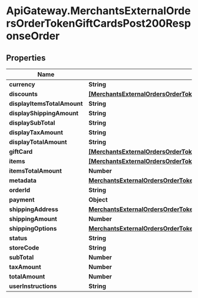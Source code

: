 # ApiGateway.MerchantsExternalOrdersOrderTokenGiftCardsPost200ResponseOrder

## Properties

Name | Type | Description | Notes
------------ | ------------- | ------------- | -------------
**currency** | **String** |  | [optional] 
**discounts** | [**[MerchantsExternalOrdersOrderTokenGiftCardsPost200ResponseOrderDiscountsInner]**](MerchantsExternalOrdersOrderTokenGiftCardsPost200ResponseOrderDiscountsInner.md) |  | [optional] 
**displayItemsTotalAmount** | **String** |  | [optional] 
**displayShippingAmount** | **String** |  | [optional] 
**displaySubTotal** | **String** |  | [optional] 
**displayTaxAmount** | **String** |  | [optional] 
**displayTotalAmount** | **String** |  | [optional] 
**giftCard** | [**[MerchantsExternalOrdersOrderTokenGiftCardsPost200ResponseOrderGiftCardInner]**](MerchantsExternalOrdersOrderTokenGiftCardsPost200ResponseOrderGiftCardInner.md) |  | [optional] 
**items** | [**[MerchantsExternalOrdersOrderTokenGiftCardsPost200ResponseOrderItemsInner]**](MerchantsExternalOrdersOrderTokenGiftCardsPost200ResponseOrderItemsInner.md) |  | [optional] 
**itemsTotalAmount** | **Number** |  | [optional] 
**metadata** | [**MerchantsExternalOrdersOrderTokenGiftCardsPost200ResponseOrderMetadata**](MerchantsExternalOrdersOrderTokenGiftCardsPost200ResponseOrderMetadata.md) |  | [optional] 
**orderId** | **String** |  | [optional] 
**payment** | **Object** |  | [optional] 
**shippingAddress** | [**MerchantsExternalOrdersOrderTokenGiftCardsPost200ResponseOrderShippingAddress**](MerchantsExternalOrdersOrderTokenGiftCardsPost200ResponseOrderShippingAddress.md) |  | [optional] 
**shippingAmount** | **Number** |  | [optional] 
**shippingOptions** | [**MerchantsExternalOrdersOrderTokenGiftCardsPost200ResponseOrderShippingOptions**](MerchantsExternalOrdersOrderTokenGiftCardsPost200ResponseOrderShippingOptions.md) |  | [optional] 
**status** | **String** |  | [optional] 
**storeCode** | **String** |  | [optional] 
**subTotal** | **Number** |  | [optional] 
**taxAmount** | **Number** |  | [optional] 
**totalAmount** | **Number** |  | [optional] 
**userInstructions** | **String** |  | [optional] 


